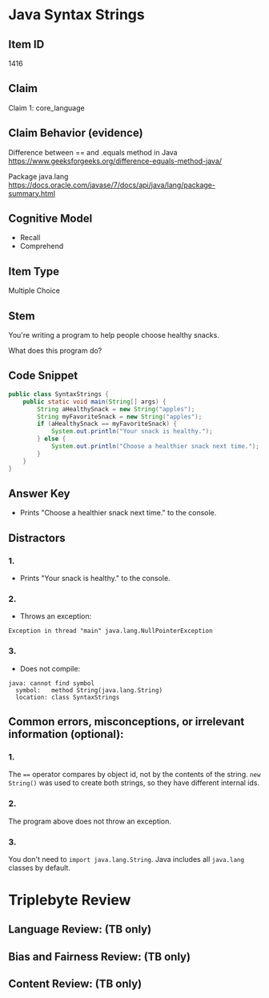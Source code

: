 # Java Syntax Strings

## Item ID
1416

## Claim
Claim 1: core_language

## Claim Behavior (evidence)
Difference between == and .equals method in Java
https://www.geeksforgeeks.org/difference-equals-method-java/

Package java.lang
https://docs.oracle.com/javase/7/docs/api/java/lang/package-summary.html

## Cognitive Model
* Recall
* Comprehend

## Item Type
Multiple Choice 

## Stem
You're writing a program to help people choose healthy snacks.

What does this program do?

## Code Snippet
```java
public class SyntaxStrings {
    public static void main(String[] args) {
        String aHealthySnack = new String("apples");
        String myFavoriteSnack = new String("apples");
        if (aHealthySnack == myFavoriteSnack) {
            System.out.println("Your snack is healthy.");
        } else {
            System.out.println("Choose a healthier snack next time.");
        }
    }
}
```

## Answer Key
* Prints "Choose a healthier snack next time." to the console.

## Distractors

### 1.
* Prints "Your snack is healthy." to the console.

### 2.
* Throws an exception:
```
Exception in thread "main" java.lang.NullPointerException
```

### 3.
* Does not compile:
```
java: cannot find symbol
  symbol:   method String(java.lang.String)
  location: class SyntaxStrings
```

## Common errors, misconceptions, or irrelevant information (optional):

### 1.
The `==` operator compares by object id, not by the contents of the string.
`new String()` was used to create both strings, so they have different internal ids.

### 2.
The program above does not throw an exception.

### 3.
You don't need to `import java.lang.String`. Java includes all `java.lang` classes by default.

# Triplebyte Review


## Language Review: (TB only)


## Bias and Fairness Review: (TB only)


## Content Review: (TB only)


